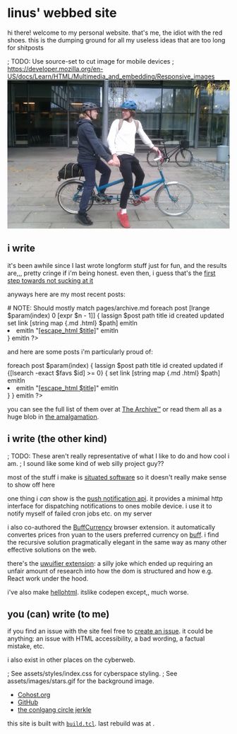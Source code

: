 # linus' webbed site

hi there!
welcome to my personal website.
that's me, the idiot with the red shoes.
this is the dumping ground for all my useless ideas
that are too long for shitposts

; TODO: Use source-set to cut image for mobile devices
; https://developer.mozilla.org/en-US/docs/Learn/HTML/Multimedia_and_embedding/Responsive_images
![Two idiots on a tandem bike](/assets/images/bike.webp)

## i write

it's been awhile since I last wrote longform stuff just for fun,
and the results are,,, pretty cringe if i'm being honest.
even then, i guess that's the [first step towards not sucking at it][jake]

anyways here are my <? emit [set n 3] ?> most recent posts:

<?
    emitln <ul>

	# NOTE: Should mostly match pages/archive.md
    foreach post [lrange $param(index) 0 [expr $n - 1]] {
		lassign $post path title id created updated
        set link [string map {.md .html} $path]
        emitln <li>
        emitln "<a href=\"[escape_html $link]\">[escape_html $title]</a>"
        emitln </li>
    }

    emitln </ul>
?>

and here are some posts i'm particularly proud of:

<?
    set favs [list longing-for-community index-redirection]

    emitln <ul>

    foreach post $param(index) {
		lassign $post path title id created updated

        if {[lsearch -exact $favs $id] >= 0} {
            set link [string map {.md .html} $path]
            emitln <li>
            emitln "<a href=\"[escape_html $link]\">[escape_html $title]</a>"
            emitln </li>
        }
    }

    emitln </ul>
?>

you can see the full list of them over at [The Archive&trade;](/archive.html)
or read them all as a huge blob in [the amalgamation](/amalgamation.html).

[jake]: /assets/images/jake-sucking-at-something.gif

## i write (the other kind)

; TODO: These aren't really representative of what I like to do and how cool i am.
;       I sound like some kind of web silly project guy??

most of the stuff i make is [situated software] so it doesn't really make sense to show off here

[situated software]: https://gwern.net/doc/technology/2004-03-30-shirky-situatedsoftware.html

one thing i *can* show is the [push notification api][pna].
it provides a minimal http interface for dispatching notifications to ones mobile device.
i use it to notify myself of failed cron jobs etc. on my server

[pna]: http://notifications.linus.onl/

i also co-authored the [BuffCurrency] browser extension.
it automatically convertes prices fron yuan to the users preferred currency on [buff].
i find the recursive solution pragmatically elegant
in the same way as many other effective solutions on the web.

[BuffCurrency]: https://github.com/realwakils/buffcurrency
[buff]: https://buff.163.com/

there's the [uwuifier extension][uwu]: a silly joke
which ended up requiring an unfair amount of research into
how the dom is structured and how e.g. React work under the hood.

[uwu]: https://github.com/linnnus/uwu

i've also make [hellohtml].
itslike codepen except,, much worse.

[hellohtml]: https://hellohtml.linus.onl/

## you (can) write (to me)

if you find an issue with the site feel free to [create an issue][issue].
it could be anything:
an issue with HTML accessibility,
a bad wording,
a factual mistake,
etc.

[issue]: https://github.com/linnnus/linus.onl/issues/new

i also exist in other places on the cyberweb.

; See assets/styles/index.css for cyberspace styling.
; See assets/images/stars.gif for the background image.
<ul class="cyberspace">
    <li class="cyberspace__item" style="top: 20%; left: 10%;"><a class="cyberspace__item__link" href="https://cohost.org/linuwus/">Cohost.org</a></li>
    <li class="cyberspace__item" style="top: 44%; left: 70%;"><a class="cyberspace__item__link" href="https://github.com/linnnus/">GitHub</a></li>
    <li class="cyberspace__item" style="top: 73%; left: 26%;"><a class="cyberspace__item__link" href="https://discord.gg/ADtHMjKdfB">the conlgang circle jerkle</a></li>
</ul>

this site is built with [`build.tcl`](https://github.com/linnnus/linus.onl).
last rebuild was at <? emit [clock format [clock seconds] -format {%H:%M on %d/%m/%Y}] ?>.

